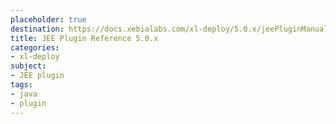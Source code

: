 ```yaml
---
placeholder: true
destination: https://docs.xebialabs.com/xl-deploy/5.0.x/jeePluginManual.html
title: JEE Plugin Reference 5.0.x
categories: 
- xl-deploy
subject:
- JEE plugin
tags:
- java
- plugin
---
```


